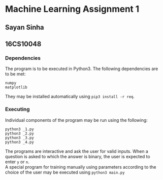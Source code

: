 # Machine Learning Assignment 1

## Sayan Sinha
## 16CS10048

### Dependencies

The program is to be executed in Python3. The following dependencies are to be met:  

```
numpy
matplotlib
```

They may be installed automatically using `pip3 install -r req`.  

### Executing

Individual components of the program may be run using the following:  

```
python3 _1.py
python3 _2.py
python3 _3.py
python3 _4.py
```

The programs are interactive and ask the user for valid inputs. When a question is asked to which the answer is binary, the user is expected to enter `y` or `n`.  
A special program for training manually using parameters according to the choice of the user may be executed using `python3 main.py`

